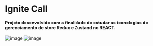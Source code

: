 # Ignite Call

**Projeto desenvolvido com a finalidade de estudar as tecnologias de gerenciamento de store Redux e Zustand no REACT.** <br/><br/>
![image](https://github.com/AlyssonVitor500/react-redux-zustand/assets/42443254/3d3aa6e5-b214-41fd-ba24-01e5d1e7dec9)
![image](https://github.com/AlyssonVitor500/react-redux-zustand/assets/42443254/3f93216d-dda2-4c25-a178-56fd4d582612)
